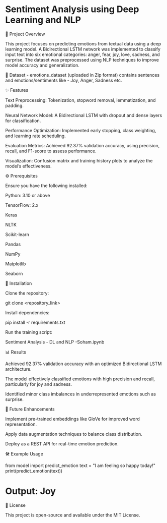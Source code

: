 # Sentiment Analysis using Deep Learning and NLP

📌 Project Overview

This project focuses on predicting emotions from textual data using a deep learning model. A Bidirectional LSTM network was implemented to classify input text into six emotional categories: anger, fear, joy, love, sadness, and surprise. The dataset was preprocessed using NLP techniques to improve model accuracy and generalization.

📌 Dataset - emotions_dataset (uploaded in Zip format) contains sentences and emotions/sentiments like - Joy, Anger, Sadness etc.

✨ Features

Text Preprocessing: Tokenization, stopword removal, lemmatization, and padding.

Neural Network Model: A Bidirectional LSTM with dropout and dense layers for classification.

Performance Optimization: Implemented early stopping, class weighting, and learning rate scheduling.

Evaluation Metrics: Achieved 92.37% validation accuracy, using precision, recall, and F1-score to assess performance.

Visualization: Confusion matrix and training history plots to analyze the model’s effectiveness.

⚙️ Prerequisites

Ensure you have the following installed:

Python: 3.10 or above

TensorFlow: 2.x

Keras

NLTK

Scikit-learn

Pandas

NumPy

Matplotlib

Seaborn

🚀 Installation

Clone the repository:

git clone <repository_link>

Install dependencies:

pip install -r requirements.txt

Run the training script:

Sentiment Analysis - DL and NLP -Soham.ipynb

📊 Results

Achieved 92.37% validation accuracy with an optimized Bidirectional LSTM architecture.

The model effectively classified emotions with high precision and recall, particularly for joy and sadness.

Identified minor class imbalances in underrepresented emotions such as surprise.

🔮 Future Enhancements

Implement pre-trained embeddings like GloVe for improved word representation.

Apply data augmentation techniques to balance class distribution.

Deploy as a REST API for real-time emotion prediction.

🛠 Example Usage

from model import predict_emotion
text = "I am feeling so happy today!"
print(predict_emotion(text))
# Output: Joy

📜 License

This project is open-source and available under the MIT License.

